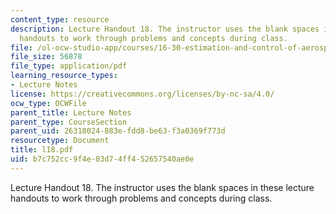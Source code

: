 ```yaml
---
content_type: resource
description: Lecture Handout 18. The instructor uses the blank spaces in these lecture
  handouts to work through problems and concepts during class.
file: /ol-ocw-studio-app/courses/16-30-estimation-and-control-of-aerospace-systems-spring-2004/b7c752cc9f4e03d74ff452657540ae0e_l18.pdf
file_size: 56878
file_type: application/pdf
learning_resource_types:
- Lecture Notes
license: https://creativecommons.org/licenses/by-nc-sa/4.0/
ocw_type: OCWFile
parent_title: Lecture Notes
parent_type: CourseSection
parent_uid: 26318024-883e-fdd8-be63-f3a0369f773d
resourcetype: Document
title: l18.pdf
uid: b7c752cc-9f4e-03d7-4ff4-52657540ae0e
---
```

Lecture Handout 18. The instructor uses the blank spaces in these lecture handouts to work through problems and concepts during class.